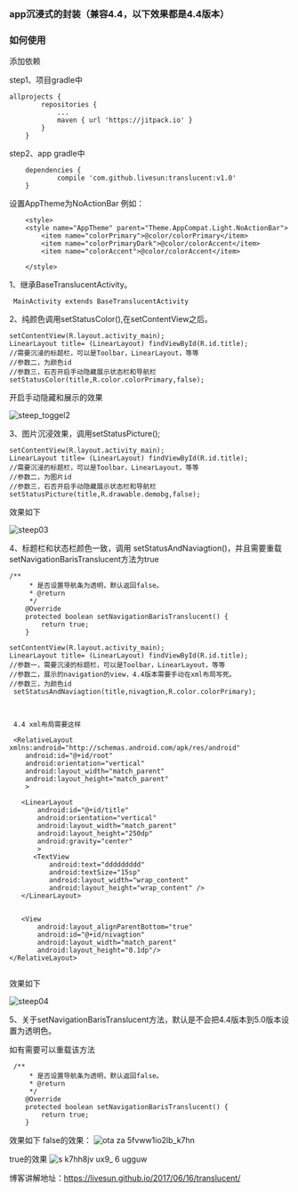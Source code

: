 
### app沉浸式的封装（兼容4.4，以下效果都是4.4版本）
### 如何使用
添加依赖
	

step1、项目gradle中
```
allprojects {
		repositories {
			...
			maven { url 'https://jitpack.io' }
		}
	}
```
step2、app gradle中


```
	dependencies {
	        compile 'com.github.livesun:translucent:v1.0'
	}

```
设置AppTheme为NoActionBar
例如：
```
    <style>
	<style name="AppTheme" parent="Theme.AppCompat.Light.NoActionBar">
        <item name="colorPrimary">@color/colorPrimary</item>
        <item name="colorPrimaryDark">@color/colorAccent</item>
        <item name="colorAccent">@color/colorAccent</item>
     
    </style>

```

1、继承BaseTranslucentActivity。

```
 MainActivity extends BaseTranslucentActivity
```

2、纯颜色调用setStatusColor(),在setContentView之后。
```
setContentView(R.layout.activity_main);
LinearLayout title= (LinearLayout) findViewById(R.id.title);
//需要沉浸的标题栏，可以是Toolbar，LinearLayout，等等
//参数二，为颜色id
//参数三，石否开启手动隐藏展示状态栏和导航栏
setStatusColor(title,R.color.colorPrimary,false);

```
开启手动隐藏和展示的效果

![steep_toggel2](https://user-images.githubusercontent.com/27534854/27220469-d8ab2496-52b7-11e7-97de-84ad6185338b.gif)


3、图片沉浸效果，调用setStatusPicture();


```
setContentView(R.layout.activity_main);
LinearLayout title= (LinearLayout) findViewById(R.id.title);
//需要沉浸的标题栏，可以是Toolbar，LinearLayout，等等
//参数二，为图片id
//参数三，石否开启手动隐藏展示状态栏和导航栏
setStatusPicture(title,R.drawable.demobg,false);

```

效果如下

![steep03](https://user-images.githubusercontent.com/27534854/27220517-01729a6c-52b8-11e7-9c23-e39f06599deb.png)


4、标题栏和状态栏颜色一致，调用 setStatusAndNaviagtion()，并且需要重载setNavigationBarisTranslucent方法为true


```
/**
     * 是否设置导航条为透明，默认返回false。
     * @return
     */
    @Override
    protected boolean setNavigationBarisTranslucent() {
        return true;
    }

setContentView(R.layout.activity_main);
LinearLayout title= (LinearLayout) findViewById(R.id.title);
//参数一，需要沉浸的标题栏，可以是Toolbar，LinearLayout，等等
//参数二，展示的navigation的view，4.4版本需要手动在xml布局写死。
//参数三，为颜色id
 setStatusAndNaviagtion(title,nivagtion,R.color.colorPrimary);
 
 
 
 4.4 xml布局需要这样
 
 <RelativeLayout xmlns:android="http://schemas.android.com/apk/res/android"
    android:id="@+id/root"
    android:orientation="vertical"
    android:layout_width="match_parent"
    android:layout_height="match_parent"
    >

   <LinearLayout
       android:id="@+id/title"
       android:orientation="vertical"
       android:layout_width="match_parent"
       android:layout_height="250dp"
       android:gravity="center"
       >
      <TextView
          android:text="ddddddddd"
          android:textSize="15sp"
          android:layout_width="wrap_content"
          android:layout_height="wrap_content" />
   </LinearLayout>


   <View
       android:layout_alignParentBottom="true"
       android:id="@+id/nivagtion"
       android:layout_width="match_parent"
       android:layout_height="0.1dp"/>
</RelativeLayout>
 
```
效果如下

![steep04](https://user-images.githubusercontent.com/27534854/27220577-364d156e-52b8-11e7-8a57-8a0999c7935f.png)


5、关于setNavigationBarisTranslucent方法，默认是不会把4.4版本到5.0版本设置为透明色。

如有需要可以重载该方法
```
 /**
     * 是否设置导航条为透明，默认返回false。
     * @return
     */
    @Override
    protected boolean setNavigationBarisTranslucent() {
        return true;
    }

```
效果如下
false的效果：
![ota za 5fvww1io2lb_k7hn](https://user-images.githubusercontent.com/27534854/27220690-a656d9c6-52b8-11e7-9704-93164c40ac88.png)

true的效果
![s k7hh8jv ux9_ 6 ugguw](https://user-images.githubusercontent.com/27534854/27220701-b2f76452-52b8-11e7-9bf9-24e34c71d6ae.png)

博客讲解地址：https://livesun.github.io/2017/06/16/translucent/

